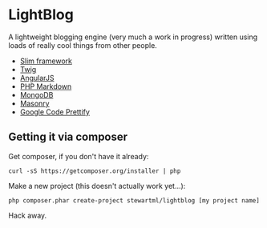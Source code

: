 # LightBlog

A lightweight blogging engine (very much a work in progress) written using loads of really cool things from other people.

 - [Slim framework](http://www.slimframework.com/)
 - [Twig](http://twig.sensiolabs.org/)
 - [AngularJS](http://angularjs.org/)
 - [PHP Markdown](http://michelf.ca/projects/php-markdown/)
 - [MongoDB](http://www.mongodb.org/)
 - [Masonry](http://masonry.desandro.com/)
 - [Google Code Prettify](http://code.google.com/p/google-code-prettify/)

## Getting it via composer

Get composer, if you don't have it already:

    curl -sS https://getcomposer.org/installer | php
    
Make a new project (this doesn't actually work yet...):

    php composer.phar create-project stewartml/lightblog [my project name]

Hack away.
 
